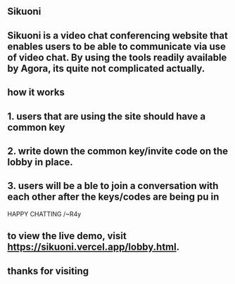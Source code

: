 ## Sikuoni

## Sikuoni is a video chat conferencing website that enables users to be able to communicate via use of video chat. By using the tools readily available by Agora, its quite not complicated actually.

## how it works
## 1. users that are using the site should have a common key
## 2. write down the common key/invite code on the lobby in place.
## 3. users will be a ble to join a conversation with each other after the keys/codes are being pu in

   HAPPY CHATTING /~R4y

## to view the live demo, visit https://sikuoni.vercel.app/lobby.html. 


## thanks for visiting
